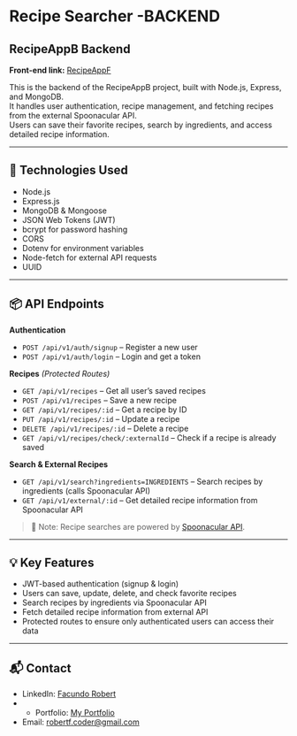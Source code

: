 # Recipe Searcher -BACKEND

## RecipeAppB Backend

**Front-end link:** [RecipeAppF](https://recipe-app-f.vercel.app/)

This is the backend of the RecipeAppB project, built with Node.js, Express, and MongoDB.  
It handles user authentication, recipe management, and fetching recipes from the external Spoonacular API.  
Users can save their favorite recipes, search by ingredients, and access detailed recipe information.

---

## 🚀 Technologies Used

- Node.js  
- Express.js  
- MongoDB & Mongoose  
- JSON Web Tokens (JWT)  
- bcrypt for password hashing  
- CORS  
- Dotenv for environment variables  
- Node-fetch for external API requests  
- UUID  

---

## 📦 API Endpoints

**Authentication**  
- `POST /api/v1/auth/signup` – Register a new user  
- `POST /api/v1/auth/login` – Login and get a token  

**Recipes** *(Protected Routes)*  
- `GET /api/v1/recipes` – Get all user’s saved recipes  
- `POST /api/v1/recipes` – Save a new recipe  
- `GET /api/v1/recipes/:id` – Get a recipe by ID  
- `PUT /api/v1/recipes/:id` – Update a recipe  
- `DELETE /api/v1/recipes/:id` – Delete a recipe  
- `GET /api/v1/recipes/check/:externalId` – Check if a recipe is already saved  

**Search & External Recipes**  
- `GET /api/v1/search?ingredients=INGREDIENTS` – Search recipes by ingredients (calls Spoonacular API)  
- `GET /api/v1/external/:id` – Get detailed recipe information from Spoonacular API  

> 🔹 Note: Recipe searches are powered by [Spoonacular API](https://spoonacular.com/food-api).  

---

## 💡 Key Features

- JWT-based authentication (signup & login)  
- Users can save, update, delete, and check favorite recipes  
- Search recipes by ingredients via Spoonacular API  
- Fetch detailed recipe information from external API  
- Protected routes to ensure only authenticated users can access their data  

---

## 📬 Contact

- LinkedIn: [Facundo Robert](https://www.linkedin.com/in/robertfacundodev/)
- - Portfolio: [My Portfolio](https://facundorobert.vercel.app/) 
- Email: robertf.coder@gmail.com

